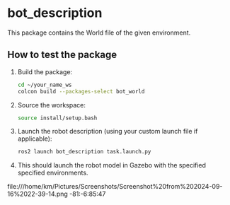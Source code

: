 # bot_description

This package contains the World file  of the given environment.

## How to test the package

1. Build the package:
    ```bash
    cd ~/your_name_ws
    colcon build --packages-select bot_world
    ```

2. Source the workspace:
    ```bash
    source install/setup.bash
    ```

3. Launch the robot description (using your custom launch file if applicable):
    ```bash
    ros2 launch bot_description task.launch.py
    ```

4. This should launch the robot model in Gazebo with the specified specified environments.

file:///home/km/Pictures/Screenshots/Screenshot%20from%202024-09-16%2022-39-14.png
-81:-6:85:47
